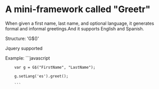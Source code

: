 # A mini-framework called "Greetr"

When given a first name, last name, and optional language, it generates formal and informal greetings.And it supports English and Spanish.

Structure: 'G$()'

Jquery supported

Example: 
		```javascript

		var g = G$("FirstName", "LastName");

		g.setLang('es').greet();

		```


